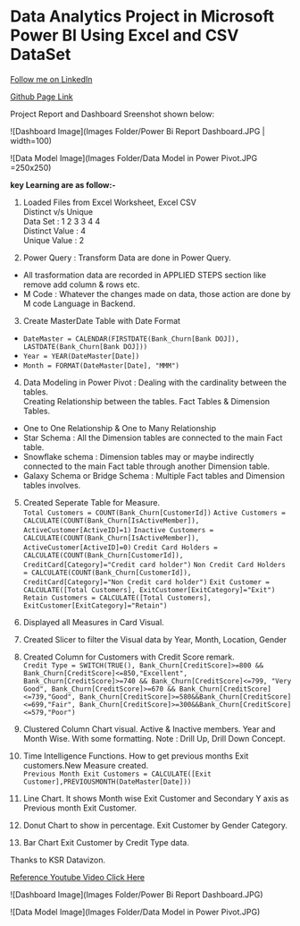 # Data Analytics Project in Microsoft Power BI Using Excel and CSV DataSet

[Follow me on LinkedIn](https://www.linkedin.com/in/abhishekmishra3/)

[Github Page Link](https://abhishekmishra8.github.io/Power-BI-Project-Bank-Domain/)

Project Report and Dashboard Sreenshot shown below:

![Dashboard Image](Images Folder/Power Bi Report Dashboard.JPG | width=100)  

![Data Model Image](Images Folder/Data Model in Power Pivot.JPG =250x250)


**key Learning are as follow:-**  

1. Loaded Files from Excel Worksheet, Excel CSV  
Distinct v/s Unique  
Data Set : 1 2 3 3 4 4  
Distinct Value : 4  
Unique Value : 2  

2. Power Query : Transform Data are done in Power Query.  
- All trasformation data are recorded in APPLIED STEPS section like remove add column & rows etc.
- M Code : Whatever the changes made on data, those action are done by M code Language in Backend.

3. Create MasterDate Table with Date Format
- `DateMaster = CALENDAR(FIRSTDATE(Bank_Churn[Bank DOJ]), LASTDATE(Bank_Churn[Bank DOJ]))`
- `Year = YEAR(DateMaster[Date])`
- `Month = FORMAT(DateMaster[Date], "MMM")`

4. Data Modeling in Power Pivot : Dealing with the cardinality between the tables.  
Creating Relationship between the tables. Fact Tables & Dimension Tables.
- One to One Relationship & One to Many Relationship
- Star Schema : All the Dimension tables are connected to the main Fact table.
- Snowflake schema : Dimension tables may or maybe indirectly connected to the main Fact table through another Dimension table.
- Galaxy Schema or Bridge Schema : Multiple Fact tables and Dimension tables involves.

5. Created Seperate Table for Measure.  
`Total Customers = COUNT(Bank_Churn[CustomerId])`
`Active Customers = CALCULATE(COUNT(Bank_Churn[IsActiveMember]), ActiveCustomer[ActiveID]=1)`
`Inactive Customers = CALCULATE(COUNT(Bank_Churn[IsActiveMember]), ActiveCustomer[ActiveID]=0)`
`Credit Card Holders = CALCULATE(COUNT(Bank_Churn[CustomerId]), CreditCard[Category]="Credit card holder")`
`Non Credit Card Holders = CALCULATE(COUNT(Bank_Churn[CustomerId]), CreditCard[Category]="Non Credit card holder")`
`Exit Customer = CALCULATE([Total Customers], ExitCustomer[ExitCategory]="Exit")`
`Retain Customers = CALCULATE([Total Customers], ExitCustomer[ExitCategory]="Retain")`

6. Displayed all Measures in Card Visual.

7. Created Slicer to filter the Visual data by Year, Month, Location, Gender

8. Created Column for Customers with Credit Score remark.  
`Credit Type = SWITCH(TRUE(), Bank_Churn[CreditScore]>=800 && Bank_Churn[CreditScore]<=850,"Excellent",
Bank_Churn[CreditScore]>=740 && Bank_Churn[CreditScore]<=799, "Very Good",
Bank_Churn[CreditScore]>=670 && Bank_Churn[CreditScore]<=739,"Good",
Bank_Churn[CreditScore]>=580&&Bank_Churn[CreditScore]<=699,"Fair",
Bank_Churn[CreditScore]>=300&&Bank_Churn[CreditScore]<=579,"Poor")`

9. Clustered Column Chart visual.
Active & Inactive members. Year and Month Wise. With some formatting.
Note : Drill Up, Drill Down Concept.

10. Time Intelligence Functions. How to get previous months Exit customers.New Measure created.  
`Previous Month Exit Customers = CALCULATE([Exit Customer],PREVIOUSMONTH(DateMaster[Date]))`

11. Line Chart. It shows Month wise Exit Customer and Secondary Y axis as Previous month Exit Customer.

12. Donut Chart to show in percentage. Exit Customer by Gender Category.

13. Bar Chart Exit Customer by Credit Type data.


Thanks to KSR Datavizon.

[Reference Youtube Video Click Here](https://www.youtube.com/watch?v=aXNhtcQ4nEU)  


![Dashboard Image](Images Folder/Power Bi Report Dashboard.JPG)  

![Data Model Image](Images Folder/Data Model in Power Pivot.JPG)

